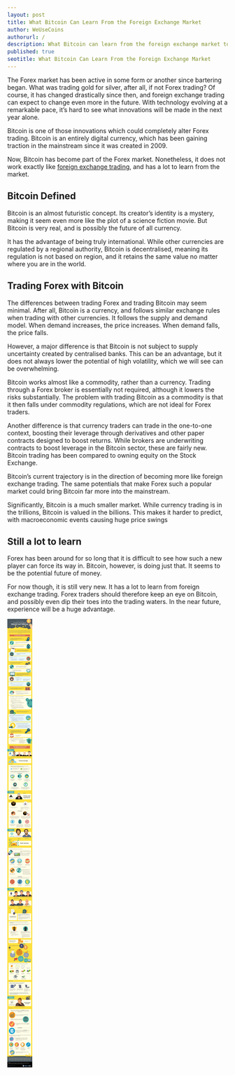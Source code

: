 ```yaml
---
layout: post
title: What Bitcoin Can Learn From the Foreign Exchange Market
author: WeUseCoins
authorurl: /
description: What Bitcoin can learn from the foreign exchange market to become a more liquid and valuable digital commodity.
published: true
seotitle: What Bitcoin Can Learn From the Foreign Exchange Market
---
```


The Forex market has been active in some form or another since bartering began. What was trading gold for silver, after all, if not Forex trading? Of course, it has changed drastically since then, and foreign exchange trading can expect to change even more in the future. With technology evolving at a remarkable pace, it’s hard to see what innovations will be made in the next year alone.

Bitcoin is one of those innovations which could completely alter Forex trading. Bitcoin is an entirely digital currency, which has been gaining traction in the mainstream since it was created in 2009.

Now, Bitcoin has become part of the Forex market. Nonetheless, it does not work exactly like [foreign exchange trading](http://www.admiralmarkets.com/), and has a lot to learn from the market.

## Bitcoin Defined

Bitcoin is an almost futuristic concept. Its creator’s identity is a mystery, making it seem even more like the plot of a science fiction movie. But Bitcoin is very real, and is possibly the future of all currency.

It has the advantage of being truly international. While other currencies are regulated by a regional authority, Bitcoin is decentralised, meaning its regulation is not based on region, and it retains the same value no matter where you are in the world.

## Trading Forex with Bitcoin

The differences between trading Forex and trading Bitcoin may seem minimal. After all, Bitcoin is a currency, and follows similar exchange rules when trading with other currencies. It follows the supply and demand model. When demand increases, the price increases. When demand falls, the price falls.

However, a major difference is that Bitcoin is not subject to supply uncertainty created by centralised banks. This can be an advantage, but it does not always lower the potential of high volatility, which we will see can be overwhelming.

Bitcoin works almost like a commodity, rather than a currency. Trading through a Forex broker is essentially not required, although it lowers the risks substantially. The problem with trading Bitcoin as a commodity is that it then falls under commodity regulations, which are not ideal for Forex traders.

Another difference is that currency traders can trade in the one-to-one context, boosting their leverage through derivatives and other paper contracts designed to boost returns. While brokers are underwriting contracts to boost leverage in the Bitcoin sector, these are fairly new. Bitcoin trading has been compared to owning equity on the Stock Exchange.

Bitcoin’s current trajectory is in the direction of becoming more like foreign exchange trading. The same potentials that make Forex such a popular market could bring Bitcoin far more into the mainstream.

Significantly, Bitcoin is a much smaller market. While currency trading is in the trillions, Bitcoin is valued in the billions. This makes it harder to predict, with macroeconomic events causing huge price swings

## Still a lot to learn

Forex has been around for so long that it is difficult to see how such a new player can force its way in. Bitcoin, however, is doing just that. It seems to be the potential future of money.

For now though, it is still very new. It has a lot to learn from foreign exchange trading. Forex traders should therefore keep an eye on Bitcoin, and possibly even dip their toes into the trading waters. In the near future, experience will be a huge advantage.

![uses of blockchain technology][1]

[1]: /images/infographics/blockchain.jpg